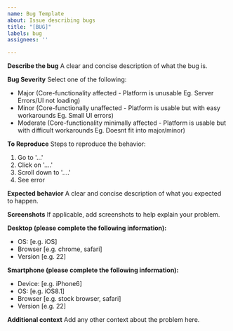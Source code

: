 ```yaml
---
name: Bug Template
about: Issue describing bugs
title: "[BUG]"
labels: bug
assignees: ''

---
```


**Describe the bug**
A clear and concise description of what the bug is.

**Bug Severity**
Select one of the following:
- Major (Core-functionality affected - Platform is unusable Eg. Server Errors/UI not loading)
- Minor (Core-functionally unaffected - Platform is usable but with easy workarounds Eg. Small UI errors)
- Moderate (Core-functionality minimally affected - Platform is usable but with difficult workarounds Eg. Doesnt fit into major/minor)


**To Reproduce**
Steps to reproduce the behavior:
1. Go to '...'
2. Click on '....'
3. Scroll down to '....'
4. See error

**Expected behavior**
A clear and concise description of what you expected to happen.

**Screenshots**
If applicable, add screenshots to help explain your problem.

**Desktop (please complete the following information):**
 - OS: [e.g. iOS]
 - Browser [e.g. chrome, safari]
 - Version [e.g. 22]

**Smartphone (please complete the following information):**
 - Device: [e.g. iPhone6]
 - OS: [e.g. iOS8.1]
 - Browser [e.g. stock browser, safari]
 - Version [e.g. 22]

**Additional context**
Add any other context about the problem here.
